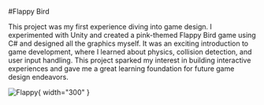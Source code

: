 #Flappy Bird

This project was my first experience diving into game design. I experimented with Unity and created a pink-themed Flappy Bird game using C# and designed all the graphics myself. It was an exciting introduction to game development, where I learned about physics, collision detection, and user input handling. This project sparked my interest in building interactive experiences and gave me a great learning foundation for future game design endeavors. 


![Flappy](../assets/flappy.jpg){ width="300" }

